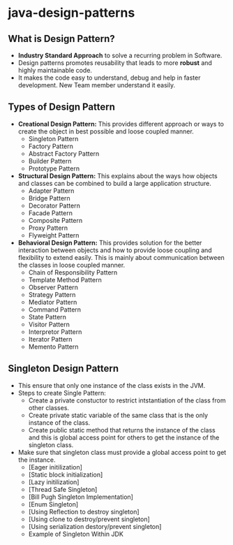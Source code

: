 # java-design-patterns

## What is Design Pattern?

* **Industry Standard Approach** to solve a recurring problem in Software.
* Design patterns promotes reusability that leads to more **robust** and highly maintainable code.
* It makes the code easy to understand, debug and help in faster development. New Team member understand it easily.

## Types of Design Pattern
* **Creational Design Pattern:** This provides different approach or ways to create the object in best possible and loose coupled manner.
    * Singleton Pattern
    * Factory Pattern
    * Abstract Factory Pattern
    * Builder Pattern
    * Prototype Pattern
* **Structural Design Pattern:** This explains about the ways how objects and classes can be combined to build a large application structure.
    * Adapter Pattern
    * Bridge Pattern
    * Decorator Pattern
    * Facade Pattern
    * Composite Pattern
    * Proxy Pattern
    * Flyweight Pattern
* **Behavioral Design Pattern:** This provides solution for the better interaction between objects and how to provide loose coupling and flexibility to extend easily. This is mainly about communication between the classes in loose coupled manner.
    * Chain of Responsibility Pattern
    * Template Method Pattern
    * Observer Pattern
    * Strategy Pattern
    * Mediator Pattern
    * Command Pattern
    * State Pattern
    * Visitor Pattern
    * Interpretor Pattern
    * Iterator Pattern
    * Memento Pattern

## Singleton Design Pattern
* This ensure that only one instance of the class exists in the JVM.
* Steps to create Single Pattern:
    * Create a private constuctor to restrict intstantiation of the class from other classes.
    * Create private static variable of the same class that is the only instance of the class.
    * Create public static method that returns the instance of the class and this is global access point for others to get the instance of the singleton class.
* Make sure that singleton class must provide a global access point to get the instance.
    * [Eager initilization]
    * [Static block initialization]
    * [Lazy initilization]
    * [Thread Safe Singleton]
    * [Bill Pugh Singleton Implementation]
    * [Enum Singleton]
    * [Using Reflection to destroy singleton]
    * [Using clone to destroy/prevent singleton]
    * [Using serialization destory/prevent singleton]
    * Example of Singleton Within JDK





